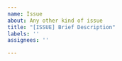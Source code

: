 ```yaml
---
name: Issue
about: Any other kind of issue
title: "[ISSUE] Brief Description"
labels: ''
assignees: ''

---
```



